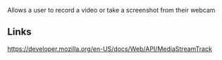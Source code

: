 Allows a user to record a video or take a screenshot from their webcam

## Links

https://developer.mozilla.org/en-US/docs/Web/API/MediaStreamTrack
